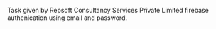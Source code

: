 Task given by Repsoft Consultancy Services Private Limited
firebase authenication using email and password.
